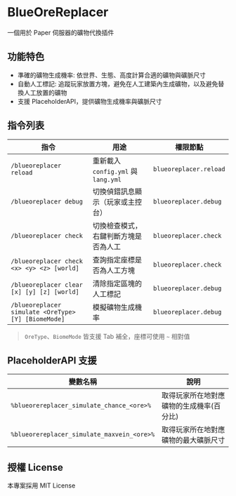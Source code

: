 # BlueOreReplacer

一個用於 Paper 伺服器的礦物代換插件

## 功能特色

- 準確的礦物生成機率: 依世界、生態、高度計算合適的礦物與礦脈尺寸
- 自動人工標記: 追蹤玩家放置方塊，避免在人工建築內生成礦物，以及避免替換人工放置的礦物
- 支援 PlaceholderAPI，提供礦物生成機率與礦脈尺寸

## 指令列表

| 指令 | 用途 | 權限節點 |
|------|------|----------|
| `/blueoreplacer reload` | 重新載入 `config.yml` 與 `lang.yml` | `blueoreplacer.reload` |
| `/blueoreplacer debug` | 切換偵錯訊息顯示（玩家或主控台） | `blueoreplacer.debug` |
| `/blueoreplacer check` | 切換檢查模式，右鍵判斷方塊是否為人工 | `blueoreplacer.check` |
| `/blueoreplacer check <x> <y> <z> [world]` | 查詢指定座標是否為人工方塊 | `blueoreplacer.check` |
| `/blueoreplacer clear [x] [y] [z] [world]` | 清除指定區塊的人工標記 | `blueoreplacer.debug` |
| `/blueoreplacer simulate <OreType> [Y] [BiomeMode]` | 模擬礦物生成機率  | `blueoreplacer.debug` |

> `OreType`、`BiomeMode` 皆支援 Tab 補全，座標可使用 `~` 相對值

## PlaceholderAPI 支援

| 變數名稱 | 說明 |
|----------|------|
| `%blueorereplacer_simulate_chance_<ore>%` | 取得玩家所在地對應礦物的生成機率(百分比) |
| `%blueorereplacer_simulate_maxvein_<ore>%` | 取得玩家所在地對應礦物的最大礦脈尺寸 |

## 授權 License

本專案採用 MIT License
